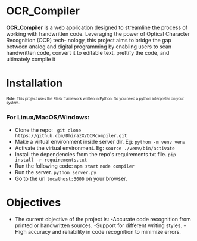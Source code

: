 # OCR_Compiler
__OCR_Compiler__ is a web application designed to streamline the process of working with
handwritten code. Leveraging the power of Optical Character Recognition (OCR) tech-
nology, this project aims to bridge the gap between analog and digital programming by
enabling users to scan handwritten code, convert it to editable text, prettify the code, and
ultimately compile it

# Installation
<sub><sup>__Note__: This project uses the Flask framework written in Python. So you need a python interpreter on your system.</sup></sub>
### For Linux/MacOS/Windows:
+ Clone the repo:
    ` git clone https://github.com/DhirazX/OCRcompiler.git`
+ Make a virtual environment inside server dir. Eg:
    `python -m venv venv`
+ Activate the virtual environment. Eg:
    `source ./venv/bin/activate`
+ Install the dependencies from the repo's requirements.txt file.
    `pip install -r requirements.txt`
+ Run the following code:
    `npm start`  `node compiler` 
+ Run the server.
    `python server.py`
+ Go to the url `localhost:3000` on your browser.

# Objectives
+ The current objective of the project is:
  -Accurate code recognition from printed or handwritten sources.
  -Support for different writing styles.
  -High accuracy and reliability in code recognition to minimize errors.

